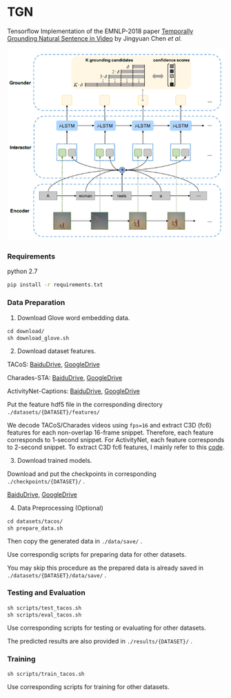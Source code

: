 # TGN
Tensorflow Implementation of the EMNLP-2018 paper [Temporally Grounding Natural Sentence in Video](https://pdfs.semanticscholar.org/452a/ca244ef62a533d8b46a54c6212fe9fa3ce9a.pdf) by Jingyuan Chen *et al.*

![alt text](method.png)

### Requirements
python 2.7
``` bash
pip install -r requirements.txt
```

### Data Preparation
1. Download Glove word embedding data.
``` shell
cd download/
sh download_glove.sh
```

2. Download dataset features.

TACoS: [BaiduDrive](https://pan.baidu.com/s/1OfaQW9622iGor-qXDWbwLA), [GoogleDrive](https://drive.google.com/file/d/13JLnFhSzi8MPRzOG2Ao_q-J5-T5tewcg/view?usp=sharing)

Charades-STA: [BaiduDrive](https://pan.baidu.com/s/1ODW4JIXfCCIbozPcaD_-UA), [GoogleDrive](https://drive.google.com/file/d/1Df2MUL0o0kpxD1IvCCtpazukt4fdMX0a/view?usp=sharing)

ActivityNet-Captions: [BaiduDrive](https://pan.baidu.com/s/1W9S7_nHf3nzDm1TDjm0YBA), [GoogleDrive](https://drive.google.com/file/d/1pkIDiKzzLJwgzkDFumIeOrssLxJhSmox/view?usp=sharing)

Put the feature hdf5 file in the corresponding directory `./datasets/{DATASET}/features/`

We decode TACoS/Charades videos using `fps=16` and extract C3D (fc6) features for each non-overlap 16-frame snippet. Therefore, each feature corresponds to 1-second snippet. For ActivityNet, each feature corresponds to 2-second snippet. To extract C3D fc6 features, I mainly refer to this [code](https://github.com/yyuanad/Pytorch_C3D_Feature_Extractor).

3. Download trained models.

Download and put the checkpoints in corresponding `./checkpoints/{DATASET}/` .

[BaiduDrive](https://pan.baidu.com/s/1A6BczpLZE5I8Jz_6zwnezQ), [GoogleDrive](https://drive.google.com/drive/folders/1iGNNJciF1MzHTtIXNk5MtryLGu5OWNtJ?usp=sharing)


4. Data Preprocessing (Optional)
``` shell
cd datasets/tacos/
sh prepare_data.sh
```
Then copy the generated data in `./data/save/` .

Use correspondig scripts for preparing data for other datasets.

You may skip this procedure as the prepared data is already saved in `./datasets/{DATASET}/data/save/` .

### Testing and Evaluation

``` shell
sh scripts/test_tacos.sh
sh scripts/eval_tacos.sh
```
Use corresponding scripts for testing or evaluating for other datasets.

The predicted results are also provided in `./results/{DATASET}/` .

### Training

``` shell
sh scripts/train_tacos.sh
```
Use corresponding scripts for training for other datasets.